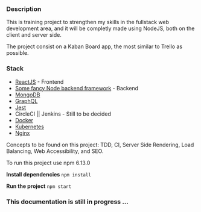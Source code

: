 ### Description
This is training project to strengthen my skills in the fullstack web development area, and it will be completly made using NodeJS, both on the client and server side. 

The project consist on a Kaban Board app, the most similar to Trello as possible. 

### Stack
- [ReactJS](https://en.reactjs.org/) - Frontend
- [Some fancy Node backend framework](https://#/) - Backend
- [MongoDB](https://www.mongodb.com/es)
- [GraphQL](https://graphql.org/)
- [Jest](https://jestjs.io/)
- CircleCI || Jenkins - Still to be decided
- [Docker](https://www.docker.com/)
- [Kubernetes](https://kubernetes.io/)
- [Nginx](https://www.nginx.com/)

Concepts to be found on this project: TDD, CI, Server Side Rendering, Load Balancing, Web Accessibility, and SEO. 

To run this project use npm 6.13.0

**Install dependencies**
`npm install`

**Run the project**
`npm start`

### This documentation is still in progress ...
